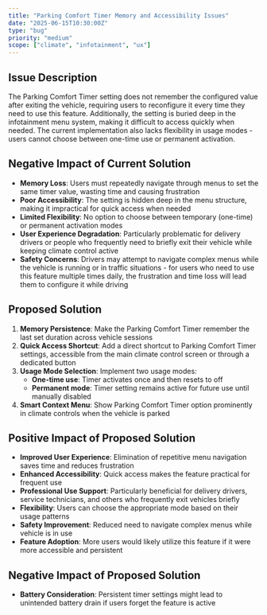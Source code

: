 ```yaml
---
title: "Parking Comfort Timer Memory and Accessibility Issues"
date: "2025-06-15T10:30:00Z"
type: "bug"
priority: "medium"
scope: ["climate", "infotainment", "ux"]
---
```


## Issue Description

The Parking Comfort Timer setting does not remember the configured value after exiting the vehicle, requiring users to reconfigure it every time they need to use this feature. Additionally, the setting is buried deep in the infotainment menu system, making it difficult to access quickly when needed. The current implementation also lacks flexibility in usage modes - users cannot choose between one-time use or permanent activation.

## Negative Impact of Current Solution

- **Memory Loss**: Users must repeatedly navigate through menus to set the same timer value, wasting time and causing frustration
- **Poor Accessibility**: The setting is hidden deep in the menu structure, making it impractical for quick access when needed
- **Limited Flexibility**: No option to choose between temporary (one-time) or permanent activation modes
- **User Experience Degradation**: Particularly problematic for delivery drivers or people who frequently need to briefly exit their vehicle while keeping climate control active
- **Safety Concerns**: Drivers may attempt to navigate complex menus while the vehicle is running or in traffic situations - for users who need to use this feature multiple times daily, the frustration and time loss will lead them to configure it while driving

## Proposed Solution

1. **Memory Persistence**: Make the Parking Comfort Timer remember the last set duration across vehicle sessions
2. **Quick Access Shortcut**: Add a direct shortcut to Parking Comfort Timer settings, accessible from the main climate control screen or through a dedicated button
3. **Usage Mode Selection**: Implement two usage modes:
   - **One-time use**: Timer activates once and then resets to off
   - **Permanent mode**: Timer setting remains active for future use until manually disabled
4. **Smart Context Menu**: Show Parking Comfort Timer option prominently in climate controls when the vehicle is parked

## Positive Impact of Proposed Solution

- **Improved User Experience**: Elimination of repetitive menu navigation saves time and reduces frustration
- **Enhanced Accessibility**: Quick access makes the feature practical for frequent use
- **Professional Use Support**: Particularly beneficial for delivery drivers, service technicians, and others who frequently exit vehicles briefly
- **Flexibility**: Users can choose the appropriate mode based on their usage patterns
- **Safety Improvement**: Reduced need to navigate complex menus while vehicle is in use
- **Feature Adoption**: More users would likely utilize this feature if it were more accessible and persistent

## Negative Impact of Proposed Solution

- **Battery Consideration**: Persistent timer settings might lead to unintended battery drain if users forget the feature is active

